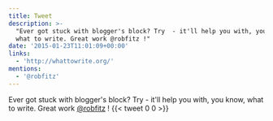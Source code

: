 ```yaml
---
title: Tweet
description: >-
  "Ever got stuck with blogger's block? Try  - it'll help you with, you know,
  what to write. Great work @robfitz !"
date: '2015-01-23T11:01:09+00:00'
links:
  - 'http://whattowrite.org/'
mentions:
  - '@robfitz'
---
```

Ever got stuck with blogger's block? Try  - it'll help you with, you know, what to write. Great work [@robfitz](https://twitter.com/@robfitz) !
      {{< tweet 0 0 >}}
    
